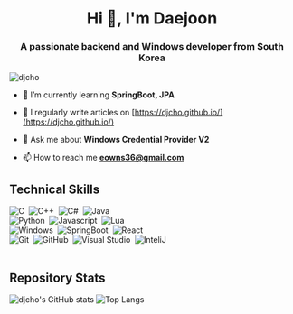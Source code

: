 <h1 align="center">Hi 👋, I'm Daejoon</h1>
<h3 align="center">A passionate backend and Windows developer from South Korea</h3>

<p align="left"> <img src="https://komarev.com/ghpvc/?username=djcho&label=Profile%20views&color=0e75b6&style=flat" alt="djcho" /> </p>

- 🌱 I’m currently learning **SpringBoot, JPA**

- 📝 I regularly write articles on [https://djcho.github.io/](https://djcho.github.io/)

- 💬 Ask me about **Windows Credential Provider V2**

- 📫 How to reach me **eowns36@gmail.com**


## Technical Skills
![C](https://shields.io/badge/C-004880?style=flat&logo=C&logoColor=A8B9CC&nbsp)&nbsp;
![C++](https://shields.io/badge/C%2B%2B-004880?style=flat&logo=C%2B%2B&logoColor=FFFFFF)&nbsp;
![C#](https://shields.io/badge/C%23-004880?style=flat&logo=csharp&logoColor=239120)&nbsp;
![Java](https://shields.io/badge/Java-004880?style=flat&logo=java&logoColor=FFFFFF)&nbsp;\
![Python](https://shields.io/badge/Python-004880?style=flat&logo=Python&logoColor=3776AB)&nbsp;
![Javascript](https://shields.io/badge/Javascript-004880?style=flat&logo=Javascript&logoColor=F7DF1E)&nbsp;
![Lua](https://shields.io/badge/LuaScript-004880?style=flat&logo=Lua&logoColor=2C2D72)&nbsp;\
![Windows](https://shields.io/badge/Windows-004880?style=flat&logo=Windows&logoColor=0078D6)&nbsp;
![SpringBoot](https://shields.io/badge/Spring%20Boot-004880?style=flat&logo=SpringBoot&logoColor=6DB33F)&nbsp;
![React](https://shields.io/badge/React-004880?style=flat&logo=React&logoColor=61DAFB)&nbsp;\
![Git](https://shields.io/badge/Git-004880?style=flat&logo=Git&logoColor=F05032)&nbsp;
![GitHub](https://shields.io/badge/Github-004880?style=flat&logo=Github&logoColor=FFFFFF)&nbsp;
![Visual Studio](https://shields.io/badge/Visual%20Studio-004880?style=flat&logo=Visual%20Studio&logoColor=5C2D91)&nbsp;
![InteliJ](https://shields.io/badge/IntelliJ-004880?style=flat&logo=IntellijIDEA&logoColor=000000)&nbsp;\
<br/>

## Repository Stats
![djcho's GitHub stats](https://github-readme-stats.vercel.app/api?username=djcho&theme=aura&show_icons=true)
![Top Langs](https://github-readme-stats.vercel.app/api/top-langs/?username=djcho&layout=compact&theme=aura) 



